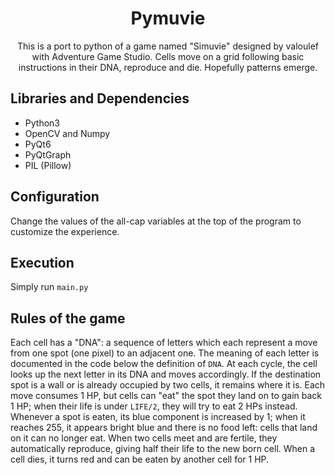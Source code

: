 <h1 align="center">Pymuvie</h1>

<p align="center">This is a port to python of a game named "Simuvie" designed by valoulef with Adventure Game Studio. Cells move on a grid following basic instructions in their DNA, reproduce and die. Hopefully patterns emerge.</p>

## Libraries and Dependencies

- Python3
- OpenCV and Numpy
- PyQt6
- PyQtGraph
- PIL (Pillow)

## Configuration

Change the values of the all-cap variables at the top of the program to customize the experience.

## Execution

Simply run `main.py`

## Rules of the game

Each cell has a "DNA": a sequence of letters which each represent a move from one spot (one pixel) to an adjacent one. The meaning of each letter is documented in the code below the definition of `DNA`. At each cycle, the cell looks up the next letter in its DNA and moves accordingly. If the destination spot is a wall or is already occupied by two cells, it remains where it is. Each move consumes 1 HP, but cells can "eat" the spot they land on to gain back 1 HP; when their life is under `LIFE/2`, they will try to eat 2 HPs instead. Whenever a spot is eaten, its blue component is increased by 1; when it reaches 255, it appears bright blue and there is no food left: cells that land on it can no longer eat. When two cells meet and are fertile, they automatically reproduce, giving half their life to the new born cell. When a cell dies, it turns red and can be eaten by another cell for 1 HP.
